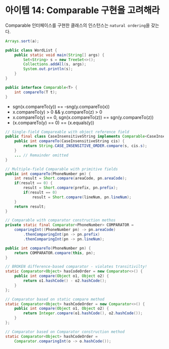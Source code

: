 # 아이템 14: Comparable 구현을 고려해라
Comparable 인터페이스를 구현한 클래스의 인스턴스는 `natural ordering`을 갖는다.
```java
Arrays.sort(a);
```

```java
public class WordList {
    public static void main(String[] args) {
        Set<String> s = new TreeSet<>();
        Collections.addAll(s, args);
        System.out.println(s);
    }
}
```

```java
public interface Comparable<T> {
    int compareTo(T t);
}
```

* sgn(x.compareTo(y)) == -sng(y.compareTo(x))
* x.compareTo(y) > 0 && y.compareTo(z) > 0
* x.compareTo(y) == 0, sgn(x.compareTo(z)) == sgn(y.compareTo(z))
* (x.compareTo(y) == 0) == (x.equals(y))

```java
// Single-field Compareable with object reference field
public final class CaseInsensitiveString implements Comparable<CaseInsensitiveString> {
    public int compareTo(CaseInsensitiveString cis) {
        return String.CASE_INSENSITIVE_ORDER.compare(s, cis.s);
    }
    ... // Remainder omitted
}
```

```java
// Multiple-field Comparable with primitive fields
public int compareTo(PhoneNumber pn) {
    int result = Short.compare(areaCode, pn.areaCode);
    if(result == 0) {
        result = Short.compare(prefix, pn.prefix);
        if(result == 0)
            result = Short.compare(lineNum, pn.lineNum);
    }
    return result;
}
```

```java
// Comparable with comparator construction methos
private static final Comparator<PhoneNumber> COMPARATOR = 
    comparingInt((PhoneNumber pn) -> pn.areaCode)
        .thenComparingInt(pn -> pn.prefix)
        .thenComparingInt(pn -> pn.lineNum);

public int compareTo(PhoneNumber pn) {
    return COMPARATOR.compare(this, pn);
}
```

```java
// BROKEN difference-based comparator - violates transitivilty!
static Comparator<Object> hasCodeOrder = new Comparator<>() {
    public int compare(Object o1, Object o2) {
        return o1.hashCode() - o2.hashCode();
    }
};
```

```java
// Comparator based on static compare method
static Comparator<Object> hashCodeOrder = new Comparator<>() {
    public int compare(Object o1, Object o2) {
        return Integer.compare(o1.hashCode(), o2.hashCode());
    }
};
```

```java
// Comparator based on Comparator construction method
static Comparator<Object> hashCodeOrder = 
    Comparator.comparingInt(o -> o.hashCode());
```